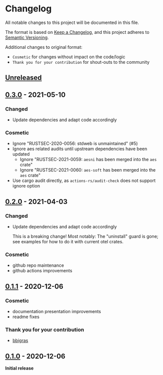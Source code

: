 # Changelog

All notable changes to this project will be documented in this file.

The format is based on [Keep a Changelog](https://keepachangelog.com/en/1.0.0/),
and this project adheres to [Semantic Versioning](https://semver.org/spec/v2.0.0.html).

Additional changes to original format:
- `Cosmetic` for changes without impact on the code/logic
- `Thank you for your contribution` for shout-outs to the community

## [Unreleased]

## [0.3.0] - 2021-05-10
### Changed
- Update dependencies and adapt code accordingly

### Cosmetic
- Ignore "RUSTSEC-2020-0056: stdweb is unmaintained" (#5)
- Ignore aes related audits until upstream dependencies have been updated
  - Ignore "RUSTSEC-2021-0059: `aesni` has been merged into the `aes` crate"
  - Ignore "RUSTSEC-2021-0060: `aes-soft` has been merged into the `aes` crate"
- Use cargo audit directly, as `actions-rs/audit-check` does not support ignore option

## [0.2.0] - 2021-04-03
### Changed
- Update dependencies and adapt code accordingly

  This is a breaking change!
  Most notably: The "uninstall" guard is gone; see examples for how to do it with current otel crates.

### Cosmetic
- github repo maintenance
- github actions improvements

## [0.1.1] - 2020-12-06
### Cosmetic
- documentation presentation improvements
- readme fixes

### Thank you for your contribution
- [bbigras]

## [0.1.0] - 2020-12-06
**Initial release**

[Unreleased]: https://github.com/asaaki/opentelemetry-surf/compare/v0.3.0...HEAD
[0.3.0]: https://github.com/asaaki/opentelemetry-surf/compare/v0.2.0...v0.3.0
[0.2.0]: https://github.com/asaaki/opentelemetry-surf/compare/v0.1.1...v0.2.0
[0.1.1]: https://github.com/asaaki/opentelemetry-surf/compare/v0.1.0...v0.1.1
[0.1.0]: https://github.com/asaaki/opentelemetry-surf/commit/fceb3722ff2a317ce4b1e7d669978885d77105c5

[bbigras]: https://github.com/bbigras
